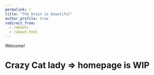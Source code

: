 ```yaml
---
permalink: /
title: "The brain is beautiful"
author_profile: true
redirect_from: 
  - /about/
  - /about.html
---
```


Welcome!

Crazy Cat lady => homepage is WIP
======
